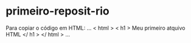 # primeiro-reposit-rio

Para copiar o código em HTML:
...
< html >
  < h1 > Meu primeiro atquivo HTML </ h1 >
</ html >
...
